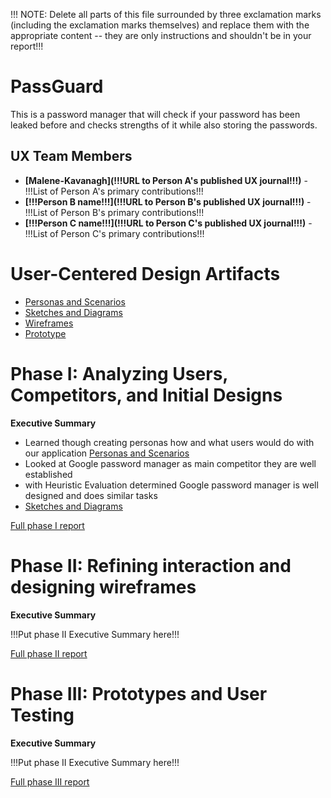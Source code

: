 !!! NOTE: Delete all parts of this file surrounded by three exclamation marks (including the exclamation marks themselves) and replace them with the appropriate content -- they are only instructions and shouldn't be in your report!!!

# PassGuard

This is a password manager that will check if your password has been leaked before and checks strengths of it while also storing the passwords.

## UX Team Members

* **[Malene-Kavanagh](!!!URL to Person A's published UX journal!!!)** - !!!List of Person A's primary contributions!!!
* **[!!!Person B name!!!](!!!URL to Person B's published UX journal!!!)** - !!!List of Person B's primary contributions!!!
* **[!!!Person C name!!!](!!!URL to Person C's published UX journal!!!)** - !!!List of Person C's primary contributions!!!

# User-Centered Design Artifacts

* [Personas and Scenarios](personas/)
* [Sketches and Diagrams](sketches/)
* [Wireframes](wireframes/)
* [Prototype](#)

# Phase I: Analyzing Users, Competitors, and Initial Designs

**Executive Summary**

  * Learned though creating personas how and what users would do with our application [Personas and Scenarios](personas/)
  * Looked at Google password manager as main competitor they are well established
  * with Heuristic Evaluation determined Google password manager is well designed and does similar tasks
  * [Sketches and Diagrams](sketches/)

[Full phase I report](phaseI/)

# Phase II: Refining interaction and designing wireframes

**Executive Summary**

!!!Put phase II Executive Summary here!!!

[Full phase II report](phaseII/)

# Phase III: Prototypes and User Testing

**Executive Summary**

!!!Put phase II Executive Summary here!!!

[Full phase III report](phaseIII/)
